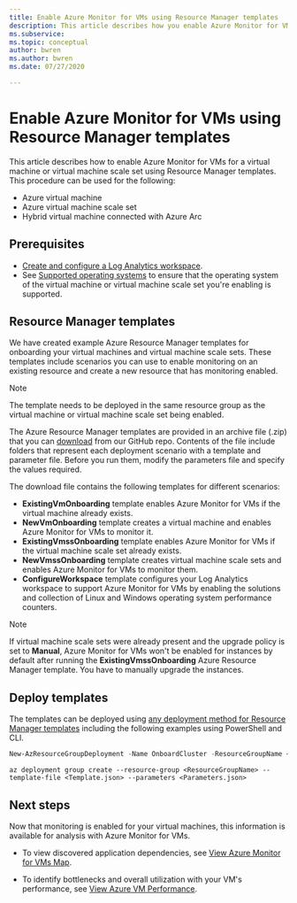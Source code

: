 ```yaml
---
title: Enable Azure Monitor for VMs using Resource Manager templates
description: This article describes how you enable Azure Monitor for VMs for one or more Azure virtual machines or virtual machine scale sets by using Azure PowerShell or Azure Resource Manager templates.
ms.subservice:
ms.topic: conceptual
author: bwren
ms.author: bwren
ms.date: 07/27/2020

---
```


# Enable Azure Monitor for VMs using Resource Manager templates
This article describes how to enable Azure Monitor for VMs for a virtual machine or virtual machine scale set using Resource Manager templates. This procedure can be used for the following:

- Azure virtual machine
- Azure virtual machine scale set
- Hybrid virtual machine connected with Azure Arc

## Prerequisites

- [Create and configure a Log Analytics workspace](../insights/vminsights-configure-workspace.md). 
- See [Supported operating systems](../insights/vminsights-enable-overview.md#supported-operating-systems) to ensure that the operating system of the virtual machine or virtual machine scale set you're enabling is supported. 

## Resource Manager templates

We have created example Azure Resource Manager templates for onboarding your virtual machines and virtual machine scale sets. These templates include scenarios you can use to enable monitoring on an existing resource and create a new resource that has monitoring enabled.

>[!NOTE]
>The template needs to be deployed in the same resource group as the virtual machine or virtual machine scale set being enabled.


The Azure Resource Manager templates are provided in an archive file (.zip) that you can [download](https://aka.ms/VmInsightsARMTemplates) from our GitHub repo. Contents of the file include folders that represent each deployment scenario with a template and parameter file. Before you run them, modify the parameters file and specify the values required. 

The download file contains the following templates for different scenarios:

- **ExistingVmOnboarding** template enables Azure Monitor for VMs if the virtual machine already exists.
- **NewVmOnboarding** template creates a virtual machine and enables Azure Monitor for VMs to monitor it.
- **ExistingVmssOnboarding** template enables Azure Monitor for VMs if the virtual machine scale set already exists.
- **NewVmssOnboarding** template creates virtual machine scale sets and enables Azure Monitor for VMs to monitor them.
- **ConfigureWorkspace** template configures your Log Analytics workspace to support Azure Monitor for VMs by enabling the solutions and collection of Linux and Windows operating system performance counters.

>[!NOTE]
>If virtual machine scale sets were already present and the upgrade policy is set to **Manual**, Azure Monitor for VMs won't be enabled for instances by default after running the **ExistingVmssOnboarding** Azure Resource Manager template. You have to manually upgrade the instances.

## Deploy templates
The templates can be deployed using [any deployment method for Resource Manager templates](../../azure-resource-manager/templates/deploy-powershell.md) including the following examples using PowerShell and CLI.

```powershell
New-AzResourceGroupDeployment -Name OnboardCluster -ResourceGroupName <ResourceGroupName> -TemplateFile <Template.json> -TemplateParameterFile <Parameters.json>
```


```azurecli
az deployment group create --resource-group <ResourceGroupName> --template-file <Template.json> --parameters <Parameters.json>
```



## Next steps

Now that monitoring is enabled for your virtual machines, this information is available for analysis with Azure Monitor for VMs.

- To view discovered application dependencies, see [View Azure Monitor for VMs Map](vminsights-maps.md).

- To identify bottlenecks and overall utilization with your VM's performance, see [View Azure VM Performance](vminsights-performance.md).
